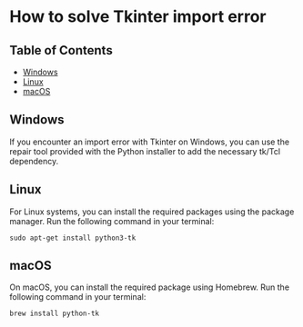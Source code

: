 # How to solve Tkinter import error

## Table of Contents
- [Windows](#windows)
- [Linux](#linux)
- [macOS](#macos)

## Windows

If you encounter an import error with Tkinter on Windows, you can use the repair tool provided with the Python installer to add the necessary tk/Tcl dependency.

## Linux

For Linux systems, you can install the required packages using the package manager. Run the following command in your terminal:

```
sudo apt-get install python3-tk
```

## macOS

On macOS, you can install the required package using Homebrew. Run the following command in your terminal:

```
brew install python-tk
```
